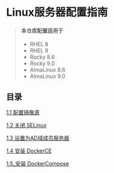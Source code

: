 Linux服务器配置指南
=
> #### 本仓库配置适用于
> - RHEL 8
> - RHEL 9
> - Rocky 8.6
> - Rocky 9.0
> - AlmaLinux 8.6
> - AlmaLinux 9.0 

目录
-
[1.1 配置镜像源](guide/01_配置镜像源.md)

[1.2 关闭 SELinux](guide/02_关闭SELinux.md)

[1.3 设置为AD域成员服务器](guide/03_设置为AD域成员服务器.md)

[1.4 安装 DockerCE](guide/04_安装DockerCE.md)

[1.5_安装 DockerCompose](guide/05_安装DockerCompose.md)
